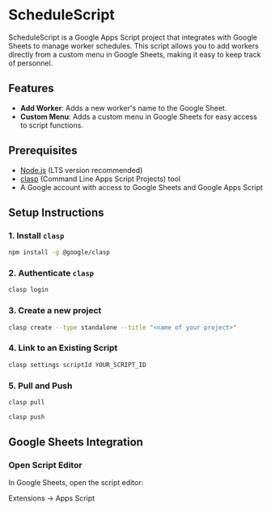 # ScheduleScript

ScheduleScript is a Google Apps Script project that integrates with Google Sheets to manage worker schedules. This script allows you to add workers directly from a custom menu in Google Sheets, making it easy to keep track of personnel.

## Features

- **Add Worker**: Adds a new worker's name to the Google Sheet.
- **Custom Menu**: Adds a custom menu in Google Sheets for easy access to script functions.

## Prerequisites

- [Node.js](https://nodejs.org/) (LTS version recommended)
- [clasp](https://github.com/google/clasp) (Command Line Apps Script Projects) tool
- A Google account with access to Google Sheets and Google Apps Script

## Setup Instructions

### 1. Install `clasp`

```bash
npm install -g @google/clasp
```

### 2. Authenticate `clasp`
```bash
clasp login
```

### 3. Create a new project
```bash
clasp create --type standalone --title "<name of your project>"
```

### 4. Link to an Existing Script
```bash
clasp settings scriptId YOUR_SCRIPT_ID
```

### 5. Pull and Push
```bash
clasp pull
```
```bash
clasp push
```

## Google Sheets Integration
### Open Script Editor
In Google Sheets, open the script editor:

Extensions -> Apps Script



